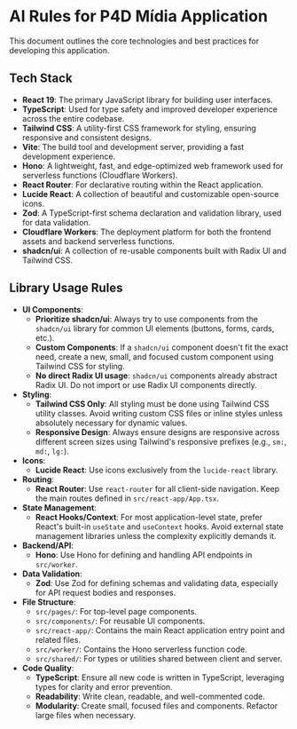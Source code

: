 # AI Rules for P4D Mídia Application

This document outlines the core technologies and best practices for developing this application.

## Tech Stack

*   **React 19**: The primary JavaScript library for building user interfaces.
*   **TypeScript**: Used for type safety and improved developer experience across the entire codebase.
*   **Tailwind CSS**: A utility-first CSS framework for styling, ensuring responsive and consistent designs.
*   **Vite**: The build tool and development server, providing a fast development experience.
*   **Hono**: A lightweight, fast, and edge-optimized web framework used for serverless functions (Cloudflare Workers).
*   **React Router**: For declarative routing within the React application.
*   **Lucide React**: A collection of beautiful and customizable open-source icons.
*   **Zod**: A TypeScript-first schema declaration and validation library, used for data validation.
*   **Cloudflare Workers**: The deployment platform for both the frontend assets and backend serverless functions.
*   **shadcn/ui**: A collection of re-usable components built with Radix UI and Tailwind CSS.

## Library Usage Rules

*   **UI Components**:
    *   **Prioritize shadcn/ui**: Always try to use components from the `shadcn/ui` library for common UI elements (buttons, forms, cards, etc.).
    *   **Custom Components**: If a `shadcn/ui` component doesn't fit the exact need, create a new, small, and focused custom component using Tailwind CSS for styling.
    *   **No direct Radix UI usage**: `shadcn/ui` components already abstract Radix UI. Do not import or use Radix UI components directly.
*   **Styling**:
    *   **Tailwind CSS Only**: All styling must be done using Tailwind CSS utility classes. Avoid writing custom CSS files or inline styles unless absolutely necessary for dynamic values.
    *   **Responsive Design**: Always ensure designs are responsive across different screen sizes using Tailwind's responsive prefixes (e.g., `sm:`, `md:`, `lg:`).
*   **Icons**:
    *   **Lucide React**: Use icons exclusively from the `lucide-react` library.
*   **Routing**:
    *   **React Router**: Use `react-router` for all client-side navigation. Keep the main routes defined in `src/react-app/App.tsx`.
*   **State Management**:
    *   **React Hooks/Context**: For most application-level state, prefer React's built-in `useState` and `useContext` hooks. Avoid external state management libraries unless the complexity explicitly demands it.
*   **Backend/API**:
    *   **Hono**: Use Hono for defining and handling API endpoints in `src/worker`.
*   **Data Validation**:
    *   **Zod**: Use Zod for defining schemas and validating data, especially for API request bodies and responses.
*   **File Structure**:
    *   `src/pages/`: For top-level page components.
    *   `src/components/`: For reusable UI components.
    *   `src/react-app/`: Contains the main React application entry point and related files.
    *   `src/worker/`: Contains the Hono serverless function code.
    *   `src/shared/`: For types or utilities shared between client and server.
*   **Code Quality**:
    *   **TypeScript**: Ensure all new code is written in TypeScript, leveraging types for clarity and error prevention.
    *   **Readability**: Write clean, readable, and well-commented code.
    *   **Modularity**: Create small, focused files and components. Refactor large files when necessary.